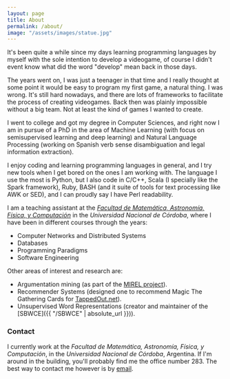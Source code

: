 ```yaml
---
layout: page
title: About
permalink: /about/
image: "/assets/images/statue.jpg"
---
```


It's been quite a while since my days learning programming languages by myself
with the sole intention to develop a videogame, of course I didn't event know
what did the word "develop" mean back in those days.

The years went on, I was just a teenager in that time and I really thought at
some point it would be easy to program my first game, a natural thing. I was
wrong. It's still hard nowadays, and there are lots of frameworks to facilitate
the process of creating videogames. Back then was plainly impossible without a
big team. Not at least the kind of games I wanted to create.

I went to college and got my degree in Computer Sciences, and right now I am in
pursue of a PhD in the area of Machine Learning (with focus on semisupervised
learning and deep learning) and Natural Language Processing (working on Spanish
verb sense disambiguation and legal information extraction).

I enjoy coding and learning programming languages in general, and I try new
tools when I get bored on the ones I am working with. The language I use the
most is Python, but I also code in C/C++, Scala (I specially like the Spark
framework), Ruby, BASH (and it suite of tools for text processing like AWK or
SED), and I can proudly say I have Perl readability.

I am a teaching assistant at the [_Facultad de Matemática, Astronomía, Física,
y Computación_](http://www.famaf.unc.edu.ar/) in the _Universidad Nacional de
Córdoba_, where I have been in different courses through the years:

- Computer Networks and Distributed Systems
- Databases
- Programming Paradigms
- Software Engineering

Other areas of interest and research are:

- Argumentation mining (as part of the [MIREL
  project](http://www.mirelproject.eu/)).
- Recommender Systems (designed one to recommend Magic The Gathering Cards for
  [TappedOut.net](http://tappedout.net/)).
- Unsupervised Word Representations (creator and maintainer of the
  [SBWCE]({{ "/SBWCE" | absolute_url }})).

### Contact
<a name="#contact"></a>

I currently work at the *Facultad de Matemática, Astronomía, Física, y
Computación*, in the *Universidad Nacional de Córdoba*, Argentina. If I'm
around in the building, you'll probably find me the office number 283. The best
way to contact me however is by [email](mailto:ccardellino@unc.edu.ar).

